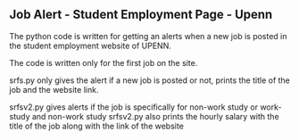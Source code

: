 ## Job Alert - Student Employment Page - Upenn 

The python code is written for getting an alerts when a new job is posted in the student employment website of UPENN.

The code is written only for the first job on the site.

srfs.py only gives the alert if a new job is posted or not, prints the title of the job and the website link.

srfsv2.py gives alerts if the job is specifically for non-work study or work-study and non-work study 
srfsv2.py also prints the hourly salary with the title of the job along with the link of the website
